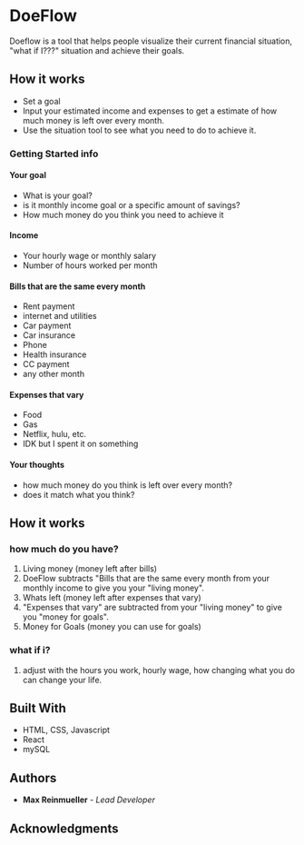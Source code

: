 # DoeFlow

Doeflow is a tool that helps people visualize their current financial situation, "what if I???" situation and achieve their goals.

## How it works

* Set a goal
* Input your estimated income and expenses to get a estimate of how much money is left over every month.
* Use the situation tool to see what you need to do to achieve it.

### Getting Started info
#### Your goal
* What is your goal?
* is it monthly income goal or a specific amount of savings?
* How much money do you think you need to achieve it

#### Income
* Your hourly wage or monthly salary
* Number of hours worked per month

#### Bills that are the same every month
* Rent payment
* internet and utilities
* Car payment
* Car insurance
* Phone
* Health insurance
* CC payment
* any other month

#### Expenses that vary
* Food
* Gas
* Netflix, hulu, etc.
* IDK but I spent it on something

#### Your thoughts
* how much money do you think is left over every month?
* does it match what you think?


## How it works
### how much do you have?
1. Living money (money left after bills)
  1. DoeFlow subtracts "Bills that are the same every month from your monthly income to give you your "living money".
1. Whats left (money left after expenses that vary)
  1. "Expenses that vary" are subtracted from your "living money" to give you "money for goals".
1. Money for Goals (money you can use for goals)

### what if i?
1. adjust with the hours you work, hourly wage, how changing what you do can change your life.



## Built With

* HTML, CSS, Javascript
* React
* mySQL


## Authors

* **Max Reinmueller** - *Lead Developer* 

## Acknowledgments

